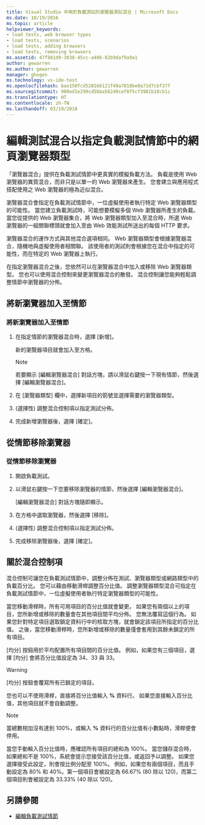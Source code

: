 ```yaml
---
title: Visual Studio 中用於負載測試的瀏覽器測試混合 | Microsoft Docs
ms.date: 10/19/2016
ms.topic: article
helpviewer_keywords:
- load tests, web browser types
- load tests, scenarios
- load tests, adding browsers
- load tests, removing browsers
ms.assetid: 47f981d9-3038-45cc-a486-82b9daf9a9a1
author: gewarren
ms.author: gewarren
manager: ghogen
ms.technology: vs-ide-test
ms.openlocfilehash: bae150fcd528166121f49a7018be0a71d7cbf37f
ms.sourcegitcommit: 900ed1e299cd5bba56249cef8f5cf3981b10cb1c
ms.translationtype: HT
ms.contentlocale: zh-TW
ms.lasthandoff: 03/19/2018
---
```

# <a name="edit-the-test-mix-to-specify-which-web-browsers-types-in-a-load-test-scenario"></a>編輯測試混合以指定負載測試情節中的網頁瀏覽器類型

「瀏覽器混合」提供在負載測試情節中更真實的模擬負載方法。 負載是使用 Web 瀏覽器的異質混合，而非只是以單一的 Web 瀏覽器來產生。 您會建立與應用程式搭配使用之 Web 瀏覽器的極為近似混合。

 瀏覽器混合會指定在負載測試情節中，一位虛擬使用者執行特定 Web 瀏覽器類型的可能性。 當您建立負載測試時，可能想要模擬多個 Web 瀏覽器所產生的負載。 當您從提供的 Web 瀏覽器集合，將 Web 瀏覽器類型加入至混合時，所選 Web 瀏覽器的一組關聯標頭就會加入至由 Web 效能測試所送出的每個 HTTP 要求。

 瀏覽器混合的運作方式與其他混合選項相同。 Web 瀏覽器類型會根據瀏覽器混合，隨機地與虛擬使用者相關聯。 該使用者的測試則會根據您在混合中指定的可能性，而在特定的 Web 瀏覽器上執行。

 在指定瀏覽器混合之後，您依然可以在瀏覽器混合中加入或移除 Web 瀏覽器類型。 您也可以使用混合控制來變更瀏覽器混合的散發。 混合控制讓您能夠輕鬆調整情節中瀏覽器的分佈。

## <a name="adding-new-browsers-to-a-scenario"></a>將新瀏覽器加入至情節

### <a name="to-add-new-browsers-to-a-scenario"></a>將新瀏覽器加入至情節

1.  在指定情節的瀏覽器混合時，選擇 [新增]。

     新的瀏覽器項目就會加入至方格。

    > [!NOTE]
    > 若要顯示 [編輯瀏覽器混合] 對話方塊，請以滑鼠右鍵按一下現有情節，然後選擇 [編輯瀏覽器混合]。

2.  在 [瀏覽器類型] 欄中，選擇新項目的箭號並選擇需要的瀏覽器類型。

3.  (選擇性) 調整混合控制項以指定測試分佈。

4.  完成新增瀏覽器後，選擇 [確定]。

##  <a name="EditingTestMixSpecifyBrowserRemovingBrowserTypes"></a> 從情節移除瀏覽器

### <a name="to-remove-browsers-from-a-scenario"></a>從情節移除瀏覽器

1.  開啟負載測試。

2.  以滑鼠右鍵按一下您要移除瀏覽器的情節，然後選擇 [編輯瀏覽器混合]。

     [編輯瀏覽器混合] 對話方塊隨即顯示。

3.  在方格中選取瀏覽器，然後選擇 [移除]。

4.  (選擇性) 調整混合控制項以指定測試分佈。

5.  完成移除瀏覽器後，選擇 [確定]。

## <a name="about-the-mix-control"></a>關於混合控制項

 混合控制可讓您在負載測試情節中，調整分佈在測試、瀏覽器類型或網路類型中的負載百分比。 您可以藉由移動滑桿調整百分比值。 調整瀏覽器類型混合可指定在負載測試情節中，一位虛擬使用者執行特定瀏覽器類型的可能性。

 當您移動滑桿時，所有可用項目的百分比值就會變更。 如果您有兩個以上的項目，您所新增或移除的數量會在其他項目間平均分佈。 您無法覆寫這個行為。 如果您針對特定項目選取鎖定資料行中的核取方塊，就會鎖定該項目所指定的百分比值。 之後，當您移動滑桿時，您所新增或移除的數量僅會套用到其餘未鎖定的所有項目。

 [均分] 按鈕用於平均配置所有項目間的百分比值。 例如，如果您有三個項目，選擇 [均分] 會將百分比值設定為 34、33 與 33。

> [!WARNING]
> [均分] 按鈕會覆寫所有已鎖定的項目。

 您也可以不使用滑桿，直接將百分比值輸入 **%** 資料行。 如果您直接輸入百分比值，其他項目就不會自動調整。

> [!NOTE]
> 當總數相加沒有達到 100%，或輸入 **%** 資料行的百分比值有小數點時，滑桿便會停用。

 當您手動輸入百分比值時，應確認所有項目的總和為 100%。 當您儲存混合時，如果總和不是 100%，系統會提示您接受該百分比值，或返回予以調整。 如果您選擇接受此設定，則會按比例分配至 100%。  例如，如果您有兩個項目，而且手動設定為 80% 和 40%。第一個項目會被設定為 66.67% (80 除以 120)，而第二個項目則會被設定為 33.33% (40 除以 120)。

## <a name="see-also"></a>另請參閱

- [編輯負載測試情節](../test/edit-load-test-scenarios.md)